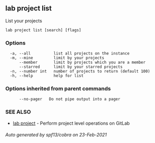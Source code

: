 ## lab project list

List your projects

```
lab project list [search] [flags]
```

### Options

```
  -a, --all          list all projects on the instance
  -m, --mine         limit by your projects
      --member       limit by projects which you are a member
      --starred      limit by your starred projects
  -n, --number int   number of projects to return (default 100)
  -h, --help         help for list
```

### Options inherited from parent commands

```
      --no-pager   Do not pipe output into a pager
```

### SEE ALSO

* [lab project](lab_project.md)	 - Perform project level operations on GitLab

###### Auto generated by spf13/cobra on 23-Feb-2021

